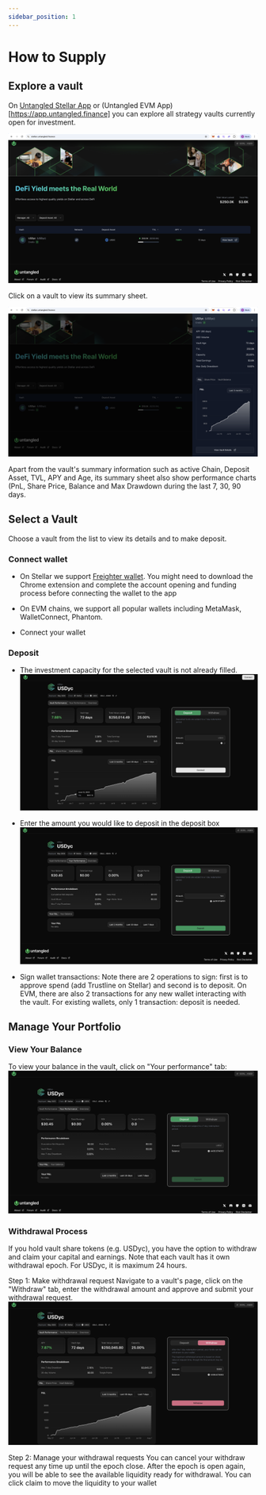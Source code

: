 ```yaml
---
sidebar_position: 1
---
```


# How to Supply
## Explore a vault

On [Untangled Stellar App](https://stellar.untangled.finance) or (Untangled EVM App)[https://app.untangled.finance] you can explore all strategy vaults currently open for investment.

![Vault](../../credio/img/Stellar-Vault-list.png)

Click on a vault to view its summary sheet.

![Vault Summary Sheet](../../credio/img/Stellar-Vault-Summary-Sheet.png)

Apart from the vault's summary information such as active Chain, Deposit Asset, TVL, APY and Age, its summary sheet also show performance charts (PnL, Share Price, Balance and Max Drawdown during the last 7, 30, 90 days.

## Select a Vault

Choose a vault from the list to view its details and to make deposit.

### Connect wallet

- On Stellar we support [Freighter wallet](https://chromewebstore.google.com/detail/freighter/bcacfldlkkdogcmkkibnjlakofdplcbk?hl=en). You might need to download the Chrome extension and complete the account opening and funding process before connecting the wallet to the app

- On EVM chains, we support all popular wallets including MetaMask, WalletConnect, Phantom.

- Connect your wallet

### Deposit 
- The investment capacity for the selected vault is not already filled.
![Connect Wallet](../../credio/img/Stellar-Vault-Connect-Wallet.png)

- Enter the amount you would like to deposit in the deposit box
  ![Connect Wallet](../../credio/img/Stellar-Vault-Deposit.png)

- Sign wallet transactions: Note there are 2 operations to sign: first is to approve spend (add Trustline on Stellar) and second is to deposit. On EVM, there are also 2 transactions for any new wallet interacting with the vault. For existing wallets, only 1 transaction: deposit is needed.  

## Manage Your Portfolio

### View Your Balance
To view your balance in the vault, click on "Your performance" tab:
![Your Performance](../../credio/img/Stellar-Vault-Your-Performance.png)

### Withdrawal Process
If you hold vault share tokens (e.g. USDyc), you have the option to withdraw and claim your capital and earnings. Note that each vault has it own withdrawal epoch. For USDyc, it is maximum 24 hours.

Step 1: Make withdrawal request
Navigate to a vault's page, click on the "Withdraw" tab, enter the withdrawal amount and approve and submit your withdrawal request.
![Withdraw](../../credio/img/Stellar-Vault-Withdraw.png)

Step 2: Manage your withdrawal requests
You can cancel your withdraw request any time up until the epoch close. After the epoch is open again, you will be able to see the available liquidity ready for withdrawal. You can click claim to move the liquidity to your wallet
